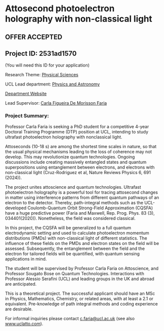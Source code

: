# Attosecond photoelectron holography with non-classical light

## **OFFER ACCEPTED**

## Project ID: **2531ad1570**
(You will need this ID for your application)

Research Theme: [Physical Sciences](../themes/physical-sciences.md)

UCL Lead department: [Physics and Astronomy](../departments/physics-and-astronomy.md)

[Department Website](https://www.ucl.ac.uk/physics-astronomy)

Lead Supervisor: [Carla Figueira De Morisson Faria](https://profiles.ucl.ac.uk/3465)

### Project Summary:

Professor Carla Faria is seeking a PhD student for a competitive 4-year Doctoral Training Programme (DTP) position at UCL, intending to study ultrafast photoelectron holography with nonclassical light.  

Attoseconds (10-18 s) are among the shortest time scales in nature, so that the usual physical mechanisms leading to the loss of coherence may not develop. This may revolutionize quantum technologies. Ongoing discussions include creating massively entangled states and quantum superpositions using entanglement between electrons, and electrons with non-classical light (Cruz-Rodriguez et al, Nature Reviews Physics 6, 691 (2024)).  

The project unites attoscience and quantum technologies. Ultrafast photoelectron holography is a powerful tool for tracing attosecond changes in matter using interference patterns from different quantum pathways of an electron to the detector. Thereby, path-integral methods such as the UCL-developed Coulomb-Quantum Orbit Strong-Field Approximation (CQSFA) have a huge predictive power (Faria and Maxwell, Rep. Prog. Phys. 83 (3), 034401(2020)).  Nonetheless, the field was considered classical. 

In this project, the CQSFA will be generalized to a full quantum electrodynamic setting and used to calculate photoelectron momentum distributions (PMDs) with non-classical light of different statistics.  The influence of these fields on the PMDs and electron states on the field will be assessed. Subsequently, the entanglement between the field and the electron for tailored fields will be quantified, with quantum sensing applications in mind. 

The student will be supervised by Professor Carla Faria on Attoscience, and Professor Sougato Bose on Quantum Technologies. Interactions with Professor Alessio Serafini (UCL) and leading groups in the UK and abroad are anticipated. 

This is a theoretical project.  The successful applicant should have an MSc in Physics, Mathematics, Chemistry, or related areas, with at least a 2.1 or equivalent. Pre-knowledge of path integral methods and coding experience are desirable. 

For informal inquiries please contact c.faria@ucl.ac.uk (see also www.uclatto.com).
